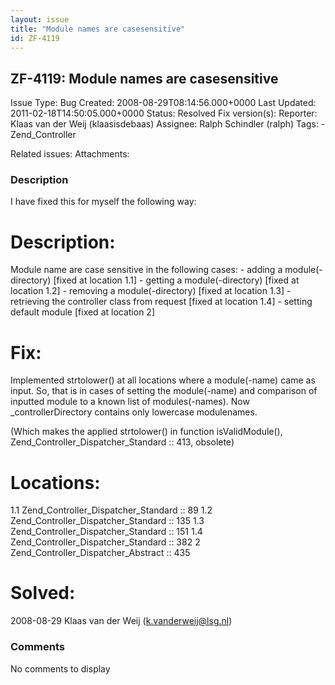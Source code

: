 ```yaml
---
layout: issue
title: "Module names are casesensitive"
id: ZF-4119
---
```


ZF-4119: Module names are casesensitive
---------------------------------------

 Issue Type: Bug Created: 2008-08-29T08:14:56.000+0000 Last Updated: 2011-02-18T14:50:05.000+0000 Status: Resolved Fix version(s): 
 Reporter:  Klaas van der Weij (klaasisdebaas)  Assignee:  Ralph Schindler (ralph)  Tags: - Zend\_Controller
 
 Related issues: 
 Attachments: 
### Description

I have fixed this for myself the following way:

Description:
============

Module name are case sensitive in the following cases: - adding a module(-directory) [fixed at location 1.1] - getting a module(-directory) [fixed at location 1.2] - removing a module(-directory) [fixed at location 1.3] - retrieving the controller class from request [fixed at location 1.4] - setting default module [fixed at location 2]

Fix:
====

Implemented strtolower() at all locations where a module(-name) came as input. So, that is in cases of setting the module(-name) and comparison of inputted module to a known list of modules(-names). Now \_controllerDirectory contains only lowercase modulenames.

(Which makes the applied strtolower() in function isValidModule(), Zend\_Controller\_Dispatcher\_Standard :: 413, obsolete)

Locations:
==========

1.1 Zend\_Controller\_Dispatcher\_Standard :: 89 1.2 Zend\_Controller\_Dispatcher\_Standard :: 135 1.3 Zend\_Controller\_Dispatcher\_Standard :: 151 1.4 Zend\_Controller\_Dispatcher\_Standard :: 382 2 Zend\_Controller\_Dispatcher\_Abstract :: 435

Solved:
=======

2008-08-29 Klaas van der Weij (k.vanderweij@lsg.nl)

 

 

### Comments

No comments to display